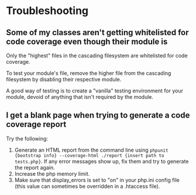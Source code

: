 # Troubleshooting

## Some of my classes aren't getting whitelisted for code coverage even though their module is

Only the "highest" files in the cascading filesystem are whitelisted for code coverage.

To test your module's file, remove the higher file from the cascading filesystem by disabling their respective module.

A good way of testing is to create a "vanilla" testing environment for your module, devoid of anything that isn't required by the module.

## I get a blank page when trying to generate a code coverage report

Try the following:

1. Generate an HTML report from the command line using `phpunit {bootstrap info} --coverage-html ./report {insert path to tests.php}`. If any error messages show up, fix them and try to generate the report again.
2. Increase the php memory limit.
3. Make sure that display_errors is set to "on" in your php.ini config file (this value can sometimes be overridden in a .htaccess file).
